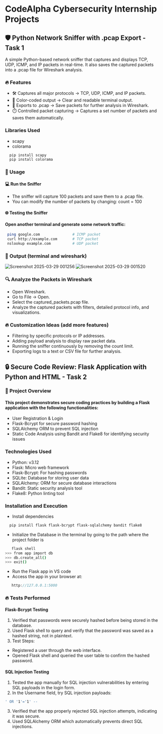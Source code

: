 # CodeAlpha Cybersecurity Internship Projects
## 🛡️ Python Network Sniffer with .pcap Export - Task 1
A simple Python-based network sniffer that captures and displays TCP, UDP, ICMP, and IP packets in real-time. It also saves the captured packets into a .pcap file for Wireshark analysis.
### 🔥 Features
- 🛠️ Captures all major protocols → TCP, UDP, ICMP, and IP packets.
- 🎨 Color-coded output → Clear and readable terminal output.
- 📄 Exports to .pcap → Save packets for further analysis in Wireshark.
- ⏱️ Controlled packet capturing → Captures a set number of packets and saves them automatically.
### Libraries Used
- scapy
- colorama
```bash
  pip install scapy
  pip install colorama
```
### 🚀 Usage
#### 💻 Run the Sniffer
- The sniffer will capture 100 packets and save them to a .pcap file.
- You can modify the number of packets by changing: count = 100
#### 🌐 Testing the Sniffer
#### Open another terminal and generate some network traffic:
```bash
 ping google.com               # ICMP packet  
 curl http://example.com       # TCP packet  
 nslookup example.com          # UDP packet
```
### 📄 Output (terminal and wireshark)
![Screenshot 2025-03-29 001256](https://github.com/user-attachments/assets/2a2f563b-85aa-47d8-8fee-dca6d12f9acd)
![Screenshot 2025-03-29 001520](https://github.com/user-attachments/assets/88377afd-a624-4bab-afd0-5f07d7d29ee0)
### 🔍 Analyze the Packets in Wireshark
- Open Wireshark.
- Go to File → Open.
- Select the captured_packets.pcap file.
- Analyze the captured packets with filters, detailed protocol info, and visualizations.
### 🔥 Customization Ideas (add more features)
- Filtering by specific protocols or IP addresses.
- Adding payload analysis to display raw packet data.
- Running the sniffer continuously by removing the count limit.
- Exporting logs to a text or CSV file for further analysis.

## 🔒 Secure Code Review: Flask Application with Python and HTML - Task 2
### 🚀 Project Overview
#### This project demonstrates secure coding practices by building a Flask application with the following functionalities:
- User Registration & Login
- Flask-Bcrypt for secure password hashing
- SQLAlchemy ORM to prevent SQL injection
- Static Code Analysis using Bandit and Flake8 for identifying security issues
### Technologies Used
- Python: v3.12
- Flask: Micro web framework
- Flask-Bcrypt: For hashing passwords
- SQLite: Database for storing user data
- SQLAlchemy: ORM for secure database interactions
- Bandit: Static security analysis tool
- Flake8: Python linting tool
### Installation and Execution
- Install dependencies
```bash
  pip install flask flask-bcrypt flask-sqlalchemy bandit flake8
```
- Initialize the Database in the terminal by going to the path where the project folder is
```bash
   flask shell  
>>> from app import db  
>>> db.create_all()  
>>> exit()  
```
- Run the Flask app in VS code
- Access the app in your browser at:
```cpp
   http://127.0.0.1:5000
```
### 🔥 Tests Performed
#### Flask-Bcrypt Testing
1. Verified that passwords were securely hashed before being stored in the database.
2. Used Flask shell to query and verify that the password was saved as a hashed string, not in plaintext.
3. Test Steps:
- Registered a user through the web interface.
- Opened Flask shell and queried the user table to confirm the hashed password.
####  SQL Injection Testing
1. Tested the app manually for SQL injection vulnerabilities by entering SQL payloads in the login form.
2. In the Username field, try SQL injection payloads:
```bash
' OR '1'='1' --
```
3. Verified that the app properly rejected SQL injection attempts, indicating it was secure.
4. Used SQLAlchemy ORM which automatically prevents direct SQL injections.




